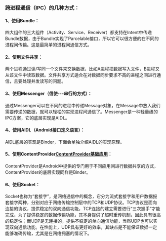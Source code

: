 ### 跨进程通信（IPC）的几种方式：
#### 1、使用Bundle：
四大组件的三大组件（Activity、Service、Receiver）都支持在Intent中传递Bundle数据，由于Bundle实现了Parcelable接口，所以它可以很方便的在不同的进程间传输。这是最简单的进程间通信方式。

#### 2、使用文件共享：
两个进程通过读/写同一个文件来交换数据，比如A进程把数据写入文件，B进程又从该文件中读取数据。文件共享方式适合在对数据同步要求不高的进程之间进行通信，且要处理并发读写的问题。

#### 3、使用Messenger（信使---串行的方式）：
通过Messenger可以在不同的进程中传递Message对象，在Message中放入我们需要传递的数据，就可以轻松的实现进程间通信了。Messenger是一种轻量级的IPC方案，它的底层实现是AIDL。

#### 4、使用AIDL（Android接口定义语言）：
AIDL底层的实现是Binder，下面会单独介绍AIDL的实现原理。

#### 5、使用ContentProvider[ContentProvider基础应用](https://blog.csdn.net/u012440207/article/details/122062280?spm=1001.2014.3001.5501)：
ContentProvider是Android中提供的专门用于不同应用间进行数据共享的方式，ContentProvider的底层实现同样是Binder。

#### 6、使用Socket：
Socket也称为“套接字”，是网络通信中的概念，它分为流式套接字和用户数据报套接字两种，分别对应于网络传输控制层中的TCP和UDP协议。TCP协议是面向连接的协议，提供稳定的双向通信功能，TCP连接的建立需要进行“三次握手”才能完成，为了提供稳定的数据传输功能，其本身提供了超时重传机制，因此具有很高的稳定性；而UDP是无连接的，提供不稳定的单向通信功能，当然UDP也可以实现双向通信功能。在性能上，UDP具有更好的效率，其缺点是不能保证数据一定能够准确传输，尤其是在网络拥塞的情况下。
